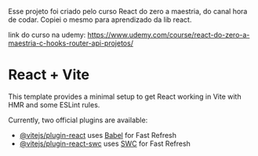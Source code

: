 Esse projeto foi criado pelo curso React do zero a maestria, do canal hora de codar.
Copiei o mesmo para aprendizado da lib react.

link do curso na udemy: https://www.udemy.com/course/react-do-zero-a-maestria-c-hooks-router-api-projetos/

# React + Vite

This template provides a minimal setup to get React working in Vite with HMR and some ESLint rules.

Currently, two official plugins are available:

- [@vitejs/plugin-react](https://github.com/vitejs/vite-plugin-react/blob/main/packages/plugin-react/README.md) uses [Babel](https://babeljs.io/) for Fast Refresh
- [@vitejs/plugin-react-swc](https://github.com/vitejs/vite-plugin-react-swc) uses [SWC](https://swc.rs/) for Fast Refresh
